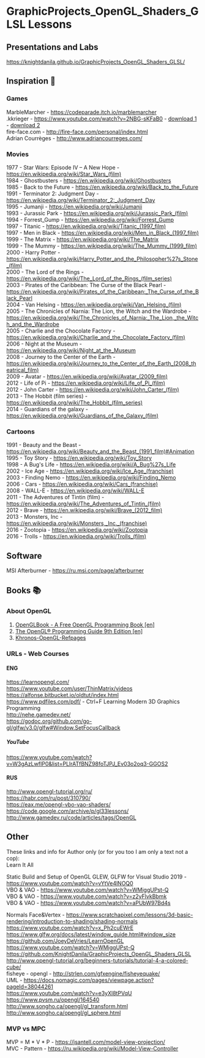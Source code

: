 # GraphicProjects_OpenGL_Shaders_GLSL Lessons

## Presentations and Labs
https://knightdanila.github.io/GraphicProjects_OpenGL_Shaders_GLSL/

## Inspiration :unicorn:

### Games
MarbleMarcher - https://codeparade.itch.io/marblemarcher  
.kkrieger - https://www.youtube.com/watch?v=2NBG-sKFaB0 - 
[download 1](https://files.scene.org/view/demos/groups/farb-rausch/kkrieger-beta.zip) - 
[download 2](http://www.pouet.net/prod.php?which=12036)  
fire-face.com - http://fire-face.com/personal/index.html  
Adrian Courrèges - http://www.adriancourreges.com/  

### Movies
1977 - Star Wars: Episode IV – A New Hope - https://en.wikipedia.org/wiki/Star_Wars_(film)  
1984 - Ghostbusters - https://en.wikipedia.org/wiki/Ghostbusters  
1985 - Back to the Future - https://en.wikipedia.org/wiki/Back_to_the_Future  
1991 - Terminator 2: Judgment Day - https://en.wikipedia.org/wiki/Terminator_2:_Judgment_Day  
1995 - Jumanji - https://en.wikipedia.org/wiki/Jumanji  
1993 - Jurassic Park - https://en.wikipedia.org/wiki/Jurassic_Park_(film)  
1994 - Forrest_Gump - https://en.wikipedia.org/wiki/Forrest_Gump  
1997 - Titanic - https://en.wikipedia.org/wiki/Titanic_(1997_film)  
1997 - Men in Black - https://en.wikipedia.org/wiki/Men_in_Black_(1997_film)  
1999 - The Matrix - https://en.wikipedia.org/wiki/The_Matrix  
1999 - The Mummy - https://en.wikipedia.org/wiki/The_Mummy_(1999_film)  
2000 - Harry Potter - https://en.wikipedia.org/wiki/Harry_Potter_and_the_Philosopher%27s_Stone_(film)  
2000 - The Lord of the Rings - https://en.wikipedia.org/wiki/The_Lord_of_the_Rings_(film_series)  
2003 - Pirates of the Caribbean: The Curse of the Black Pearl - https://en.wikipedia.org/wiki/Pirates_of_the_Caribbean:_The_Curse_of_the_Black_Pearl  
2004 - Van Helsing - https://en.wikipedia.org/wiki/Van_Helsing_(film)  
2005 - The Chronicles of Narnia: The Lion, the Witch and the Wardrobe - https://en.wikipedia.org/wiki/The_Chronicles_of_Narnia:_The_Lion,_the_Witch_and_the_Wardrobe  
2005 - Charlie and the Chocolate Factory - https://en.wikipedia.org/wiki/Charlie_and_the_Chocolate_Factory_(film)  
2006 - Night at the Museum - https://en.wikipedia.org/wiki/Night_at_the_Museum  
2008 - Journey to the Center of the Earth - https://en.wikipedia.org/wiki/Journey_to_the_Center_of_the_Earth_(2008_theatrical_film)  
2009 - Avatar - https://en.wikipedia.org/wiki/Avatar_(2009_film)  
2012 - Life of Pi - https://en.wikipedia.org/wiki/Life_of_Pi_(film)  
2012 - John Carter - https://en.wikipedia.org/wiki/John_Carter_(film)  
2013 - The Hobbit (film series) - https://en.wikipedia.org/wiki/The_Hobbit_(film_series)  
2014 - Guardians of the galaxy - https://en.wikipedia.org/wiki/Guardians_of_the_Galaxy_(film)  


### Cartoons
1991 - Beauty and the Beast -https://en.wikipedia.org/wiki/Beauty_and_the_Beast_(1991_film)#Animation  
1995 - Toy Story - https://en.wikipedia.org/wiki/Toy_Story  
1998 - A Bug's Life - https://en.wikipedia.org/wiki/A_Bug%27s_Life  
2002 - Ice Age - https://en.wikipedia.org/wiki/Ice_Age_(franchise)  
2003 - Finding Nemo - https://en.wikipedia.org/wiki/Finding_Nemo  
2006 - Cars - https://en.wikipedia.org/wiki/Cars_(franchise)  
2008 - WALL-E - https://en.wikipedia.org/wiki/WALL-E  
2011 - The Adventures of Tintin (film) - https://en.wikipedia.org/wiki/The_Adventures_of_Tintin_(film)  
2012 - Brave - https://en.wikipedia.org/wiki/Brave_(2012_film)  
2013 - Monsters, Inc - https://en.wikipedia.org/wiki/Monsters,_Inc._(franchise)  
2016 - Zootopia - https://en.wikipedia.org/wiki/Zootopia  
2016 - Trolls - https://en.wikipedia.org/wiki/Trolls_(film)  

## Software
MSI Afterburner - https://ru.msi.com/page/afterburner  

## Books :books:
### About OpenGL
1. [OpenGLBook - A Free OpenGL Programming Book [en]](http://openglbook.com/)
2. [The OpenGL® Programming Guide 9th Edition [en]](http://www.opengl-redbook.com/)
3. [Khronos-OpenGL-Refpages](https://www.khronos.org/registry/OpenGL-Refpages/gl4/)

### URLs - Web Courses
#### ENG
https://learnopengl.com/  
https://www.youtube.com/user/ThinMatrix/videos  
https://alfonse.bitbucket.io/oldtut/index.html  
https://www.pdfiles.com/pdf/ - Ctrl+F Learning Modern 3D Graphics Programming  
http://nehe.gamedev.net/  
https://godoc.org/github.com/go-gl/glfw/v3.0/glfw#Window.SetFocusCallback  
##### YouTube
https://www.youtube.com/watch?v=W3gAzLwfIP0&list=PLlrATfBNZ98foTJPJ_Ev03o2oq3-GGOS2
#### RUS
http://www.opengl-tutorial.org/ru/  
https://habr.com/ru/post/310790/  
https://eax.me/opengl-vbo-vao-shaders/  
https://code.google.com/archive/p/gl33lessons/  
http://www.gamedev.ru/code/articles/tags/OpenGL  


## Other
These links and info for Author only (or for you too I am only a text not a cop):  
Learn It All

Static Build and Setup of OpenGL GLEW, GLFW for Visual Studio 2019 - https://www.youtube.com/watch?v=vYtVe4lNOQ0  
VBO & VAO - https://www.youtube.com/watch?v=WMiggUPst-Q  
VBO & VAO - https://www.youtube.com/watch?v=z2yFlvkBbmk  
VBO & VAO - https://www.youtube.com/watch?v=aPUbW97Bd4s  


Normals Face&Vertex - https://www.scratchapixel.com/lessons/3d-basic-rendering/introduction-to-shading/shading-normals  
https://www.youtube.com/watch?v=x_Ph2cuEWrE  
https://www.glfw.org/docs/latest/window_guide.html#window_size  
https://github.com/JoeyDeVries/LearnOpenGL  
https://www.youtube.com/watch?v=WMiggUPst-Q  
https://github.com/KnightDanila/GraphicProjects_OpenGL_Shaders_GLSL  
http://www.opengl-tutorial.org/beginners-tutorials/tutorial-4-a-colored-cube/  
fisheye - opengl - http://strlen.com/gfxengine/fisheyequake/  
UML - https://docs.nomagic.com/pages/viewpage.action?pageId=38044261  
https://www.youtube.com/watch?v=e3yXl8tPVqU  
https://www.pvsm.ru/opengl/164540  
http://www.songho.ca/opengl/gl_transform.html  
http://www.songho.ca/opengl/gl_sphere.html  

### MVP vs MPC
MVP = M * V * P - https://jsantell.com/model-view-projection/  
MVC - Pattern - https://ru.wikipedia.org/wiki/Model-View-Controller 



